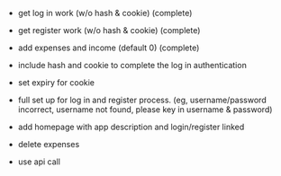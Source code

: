 - get log in work (w/o hash & cookie) (complete)
- get register work (w/o hash & cookie) (complete)
- add expenses and income (default 0) (complete)

- include hash and cookie to complete the log in authentication
- set expiry for cookie
- full set up for log in and register process. (eg, username/password incorrect, username not found, please key in username & password)

- add homepage with app description and login/register linked

- delete expenses

- use api call